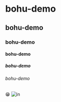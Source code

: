 # bohu-demo
## bohu-demo
### bohu-demo
#### bohu-demo
##### bohu-demo
###### bohu-demo
:grin:
![in](bohu-demo/123.jpg"團隊")
